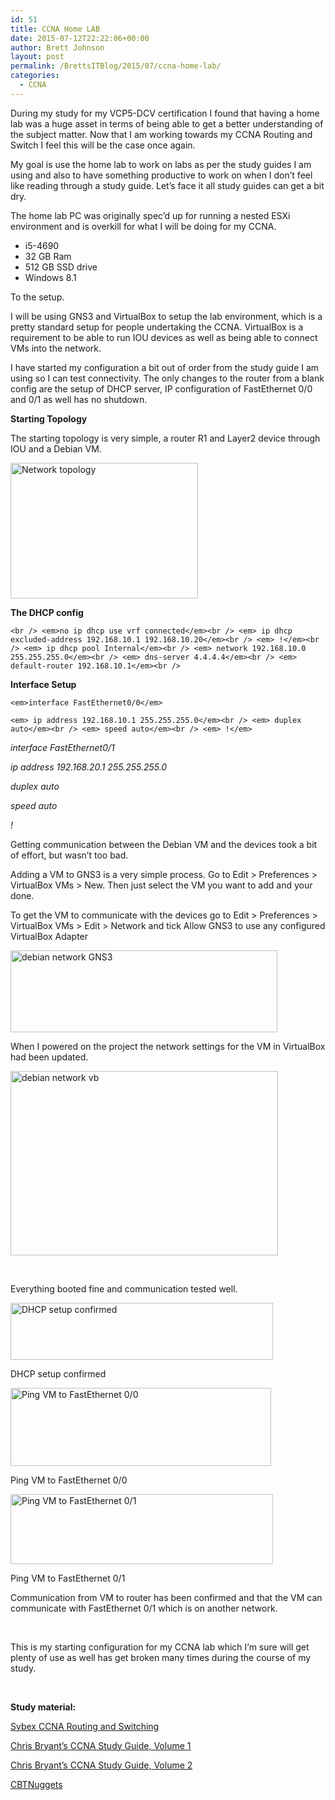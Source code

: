 ```yaml
---
id: 51
title: CCNA Home LAB
date: 2015-07-12T22:22:06+00:00
author: Brett Johnson
layout: post
permalink: /BrettsITBlog/2015/07/ccna-home-lab/
categories:
  - CCNA
---
```

During my study for my VCP5-DCV certification I found that having a home lab was a huge asset in terms of being able to get a better understanding of the subject matter. Now that I am working towards my CCNA Routing and Switch I feel this will be the case once again.

My goal is use the home lab to work on labs as per the study guides I am using and also to have something productive to work on when I don&#8217;t feel like reading through a study guide. Let&#8217;s face it all study guides can get a bit dry.

The home lab PC was originally spec&#8217;d up for running a nested ESXi environment and is overkill for what I will be doing for my CCNA.

  * i5-4690
  * 32 GB Ram
  * 512 GB SSD drive
  * Windows 8.1

To the setup.

I will be using GNS3 and VirtualBox to setup the lab environment, which is a pretty standard setup for people undertaking the CCNA. VirtualBox is a requirement to be able to run IOU devices as well as being able to connect VMs into the network.

I have started my configuration a bit out of order from the study guide I am using so I can test connectivity. The only changes to the router from a blank config are the setup of DHCP server, IP configuration of FastEthernet 0/0 and 0/1 as well has no shutdown.

**Starting Topology**

The starting topology is very simple, a router R1 and Layer2 device through IOU and a Debian VM.

[<img class="alignnone size-medium wp-image-55" src="https://sdbrett.com/assets/images/2015/07/Network-topology-300x217.png" alt="Network topology" width="300" height="217" srcset="https://sdbrett.com/assets/images/2015/07/Network-topology-300x217.png 300w, https://sdbrett.com/assets/images/2015/07/Network-topology.png 389w" sizes="(max-width: 300px) 100vw, 300px" />](https://sdbrett.com/assets/images/2015/07/Network-topology.png)

**The DHCP config**

`<br />
<em>no ip dhcp use vrf connected</em><br />
<em> ip dhcp excluded-address 192.168.10.1 192.168.10.20</em><br />
<em> !</em><br />
<em> ip dhcp pool Internal</em><br />
<em> network 192.168.10.0 255.255.255.0</em><br />
<em> dns-server 4.4.4.4</em><br />
<em> default-router 192.168.10.1</em><br />
` 

**Interface Setup**

`<em>interface FastEthernet0/0</em>`

`<em> ip address 192.168.10.1 255.255.255.0</em><br />
<em> duplex auto</em><br />
<em> speed auto</em><br />
<em> !</em>`

 _interface FastEthernet0/1_
  
 _ip address 192.168.20.1 255.255.255.0_
  
 _duplex auto_
  
 _speed auto_
  
 _!_

Getting communication between the Debian VM and the devices took a bit of effort, but wasn&#8217;t too bad.

Adding a VM to GNS3 is a very simple process. Go to Edit > Preferences > VirtualBox VMs > New. Then just select the VM you want to add and your done.

To get the VM to communicate with the devices go to Edit > Preferences > VirtualBox VMs > Edit > Network and tick Allow GNS3 to use any configured VirtualBox Adapter

[<img class="alignnone wp-image-57" src="https://sdbrett.com/assets/images/2015/07/debian-network-GNS3-300x92.png" alt="debian network GNS3" width="427" height="131" srcset="https://sdbrett.com/assets/images/2015/07/debian-network-GNS3-300x92.png 300w, https://sdbrett.com/assets/images/2015/07/debian-network-GNS3.png 573w" sizes="(max-width: 427px) 100vw, 427px" />](https://sdbrett.com/assets/images/2015/07/debian-network-GNS3.png)

When I powered on the project the network settings for the VM in VirtualBox had been updated.

[<img class="alignnone wp-image-58" src="https://sdbrett.com/assets/images/2015/07/debian-network-vb-300x207.png" alt="debian network vb" width="428" height="295" srcset="https://sdbrett.com/assets/images/2015/07/debian-network-vb-300x207.png 300w, https://sdbrett.com/assets/images/2015/07/debian-network-vb.png 501w" sizes="(max-width: 428px) 100vw, 428px" />](https://sdbrett.com/assets/images/2015/07/debian-network-vb.png)

&nbsp;

Everything booted fine and communication tested well.

<div id="attachment_54" style="width: 430px" class="wp-caption alignnone">
  <a href="https://sdbrett.com/assets/images/2015/07/ifconfig.png"><img class=" wp-image-54" src="https://sdbrett.com/assets/images/2015/07/ifconfig-300x65.png" alt="DHCP setup confirmed" width="420" height="91" srcset="https://sdbrett.com/assets/images/2015/07/ifconfig-300x65.png 300w, https://sdbrett.com/assets/images/2015/07/ifconfig.png 706w" sizes="(max-width: 420px) 100vw, 420px" /></a>
  
  <p class="wp-caption-text">
    DHCP setup confirmed
  </p>
</div>

<div id="attachment_53" style="width: 427px" class="wp-caption alignnone">
  <a href="https://sdbrett.com/assets/images/2015/07/host-to-router-ping.png"><img class=" wp-image-53" src="https://sdbrett.com/assets/images/2015/07/host-to-router-ping-300x90.png" alt="Ping VM to FastEthernet 0/0" width="417" height="125" srcset="https://sdbrett.com/assets/images/2015/07/host-to-router-ping-300x90.png 300w, https://sdbrett.com/assets/images/2015/07/host-to-router-ping.png 578w" sizes="(max-width: 417px) 100vw, 417px" /></a>
  
  <p class="wp-caption-text">
    Ping VM to FastEthernet 0/0
  </p>
</div>

<div id="attachment_60" style="width: 430px" class="wp-caption alignnone">
  <a href="https://sdbrett.com/assets/images/2015/07/host-to-router-fast-01.png"><img class=" wp-image-60" src="https://sdbrett.com/assets/images/2015/07/host-to-router-fast-01-300x80.png" alt="Ping VM to FastEthernet 0/1" width="420" height="112" srcset="https://sdbrett.com/assets/images/2015/07/host-to-router-fast-01-300x80.png 300w, https://sdbrett.com/assets/images/2015/07/host-to-router-fast-01.png 580w" sizes="(max-width: 420px) 100vw, 420px" /></a>
  
  <p class="wp-caption-text">
    Ping VM to FastEthernet 0/1
  </p>
</div>

Communication from VM to router has been confirmed and that the VM can communicate with FastEthernet 0/1 which is on another network.

&nbsp;

This is my starting configuration for my CCNA lab which I&#8217;m sure will get plenty of use as well has get broken many times during the course of my study.

&nbsp;

**Study material:**

[Sybex CCNA Routing and Switching](http://www.amazon.com.au/Routing-Switching-Deluxe-Study-Guide-ebook/dp/B00R04DDK8/ref=sr_1_1?ie=UTF8&qid=1436703124&sr=8-1&keywords=sybex+ccna "Sybex CCNA Routing and Switching")

[Chris Bryant&#8217;s CCNA Study Guide, Volume 1](http://www.amazon.com.au/Chris-Bryants-CCNA-Study-Guide-ebook/dp/B00GFYEZ1A/ref=sr_1_5?ie=UTF8&qid=1436703267&sr=8-5&keywords=ccna "Chris Bryant's CCNA Study Guide, Volume 1")

[Chris Bryant&#8217;s CCNA Study Guide, Volume 2](http://www.amazon.com.au/Chris-Bryants-Study-Guide-Volume-ebook/dp/B00H9ICMV6/ref=pd_sim_351_1?ie=UTF8&refRID=0JSBJ969VBMDVVEGR3FY "Chris Bryant's CCNA Study Guide, Volume 2")

[CBTNuggets](https://www.cbtnuggets.com/ "CBT Nuggets")